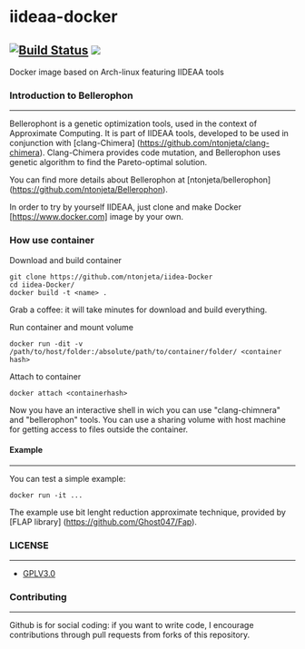 # iideaa-docker
[![Build Status](https://travis-ci.org/mariobarbareschi/iideaa-docker.svg?branch=master)](https://travis-ci.org/mariobarbareschi/iideaa-docker) [![](https://images.microbadger.com/badges/image/mariobarbareschi/iideaa.svg)](https://microbadger.com/images/mariobarbareschi/iideaa "Get your own image badge on microbadger.com")
------------

Docker image based on Arch-linux featuring IIDEAA tools

### Introduction to Bellerophon ###
------------

Bellerophont is a genetic optimization tools, used in the context of Approximate Computing. It is part of IIDEAA tools, developed to be used in conjunction with [clang-Chimera] (https://github.com/ntonjeta/clang-chimera). Clang-Chimera provides code mutation, and Bellerophon uses genetic algorithm to find the Pareto-optimal solution.

You can find more details about Bellerophon at [ntonjeta/bellerophon] (https://github.com/ntonjeta/Bellerophon).

In order to try by yourself IIDEAA, just clone and make Docker [https://www.docker.com] image by your own.

### How use container ###

Download and build container

    git clone https://github.com/ntonjeta/iidea-Docker
    cd iidea-Docker/
    docker build -t <name> .

Grab a coffee: it will take minutes for download and build everything.

Run container and mount volume

    docker run -dit -v /path/to/host/folder:/absolute/path/to/container/folder/ <container hash>

Attach to container

    docker attach <containerhash>

Now you have an interactive shell in wich you can use "clang-chimnera" and "bellerophon" tools. You can use a sharing volume with host machine for getting access to files outside the container.

#### Example ####
--------

You can test a simple example:

    docker run -it ...

The example use bit lenght reduction approximate technique, provided by [FLAP library] (https://github.com/Ghost047/Fap).

### LICENSE ###
--------

* [GPLV3.0](https://www.gnu.org/licenses/licenses.html)

### Contributing ###
----------

Github is for social coding: if you want to write code, I encourage contributions through pull requests from forks of this repository.
